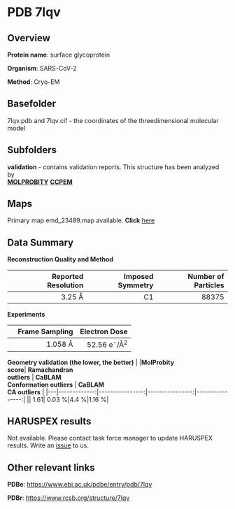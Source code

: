 # PDB 7lqv

## Overview

**Protein name**: surface glycoprotein

**Organism**: SARS-CoV-2

**Method**: Cryo-EM



## Basefolder

7lqv.pdb and 7lqv.cif - the coordinates of the threedimensional molecular model

## Subfolders





**validation** - contains validation reports. This structure has been analyzed by <br>  [**MOLPROBITY**](https://github.com/thorn-lab/coronavirus_structural_task_force/tree/master/pdb/surface_glycoprotein/SARS-CoV-2/7lqv/validation/molprobity)   [**CCPEM**](https://github.com/thorn-lab/coronavirus_structural_task_force/tree/master/pdb/surface_glycoprotein/SARS-CoV-2/7lqv/validation/ccpem-validation) 



## Maps

Primary map emd_23489.map available. **Click** [here](http://ftp.wwpdb.org/pub/emdb/structures/EMD-23489/map/) 

## Data Summary
**Reconstruction Quality and Method**

|   | Reported Resolution | Imposed Symmetry | Number of Particles |
|---|-------------:|----------------:|--------------:|
|   |3.25 Å|C1|88375|

**Experiments**

|   | Frame Sampling | Electron Dose |
|---|-------------:|----------------:|
|   |1.058 Å|52.56 e<sup>-</sup>/Å<sup>2</sup>|

**Geometry validation (the lower, the better)**
|   |**MolProbity<br>score**| **Ramachandran<br>outliers** | **CaBLAM<br>Conformation outliers** | **CaBLAM<br>CA outliers** |
|---|-------------:|----------------:|----------------:|----------------:|
||  1.61|  0.03 %|4.4 %|1.16 %|

## HARUSPEX results

Not available. Please contact task force manager to update HARUSPEX results. Write an [issue](https://github.com/thorn-lab/coronavirus_structural_task_force/issues) to us.

## Other relevant links 
**PDBe**:  https://www.ebi.ac.uk/pdbe/entry/pdb/7lqv
 
**PDBr**: https://www.rcsb.org/structure/7lqv 
